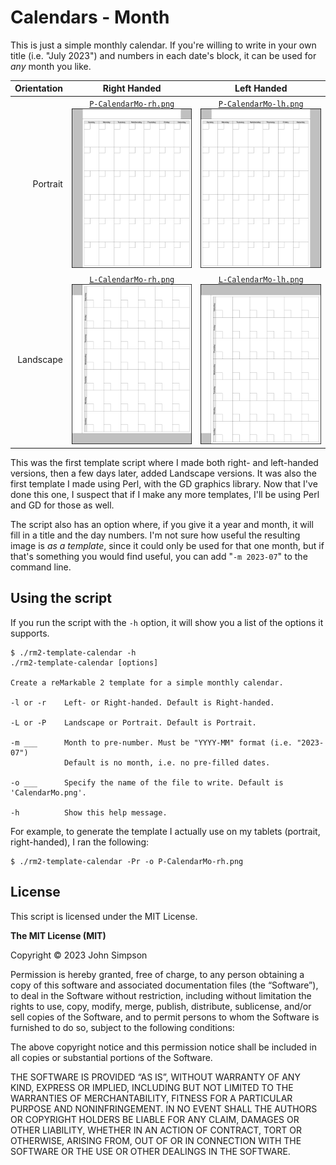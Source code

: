 # Calendars - Month

This is just a simple monthly calendar. If you're willing to write in your own title (i.e. "July 2023") and numbers in each date's block, it can be used for *any* month you like.

| Orientation | Right Handed | Left Handed |
|------------:|:------------:|:-----------:|
| Portrait    | [`P-CalendarMo-rh.png`](P-CalendarMo-rh.png)<br/> ![P-CalendarMo-rh-sm.png](P-CalendarMo-rh-sm.png) | [`P-CalendarMo-lh.png`](P-CalendarMo-lh.png)<br/>![P-CalendarMo-lh-sm.png](P-CalendarMo-lh-sm.png) |
| Landscape   | [`L-CalendarMo-rh.png`](L-CalendarMo-rh.png)<br/>![L-CalendarMo-rh-sm.png](L-CalendarMo-rh-sm.png) | [`L-CalendarMo-lh.png`](L-CalendarMo-lh.png)<br/>![L-CalendarMo-lh-sm.png](L-CalendarMo-lh-sm.png) |

This was the first template script where I made both right- and left-handed versions, then a few days later, added Landscape versions. It was also the first template I made using Perl, with the GD graphics library. Now that I've done this one, I suspect that if I make any more templates, I'll be using Perl and GD for those as well.

The script also has an option where, if you give it a year and month, it will fill in a title and the day numbers. I'm not sure how useful the resulting image is *as a template*, since it could only be used for that one month, but if that's something you would find useful, you can add "`-m 2023-07`" to the command line.

## Using the script

If you run the script with the `-h` option, it will show you a list of the options it supports.

```
$ ./rm2-template-calendar -h
./rm2-template-calendar [options]

Create a reMarkable 2 template for a simple monthly calendar.

-l or -r    Left- or Right-handed. Default is Right-handed.

-L or -P    Landscape or Portrait. Default is Portrait.

-m ___      Month to pre-number. Must be "YYYY-MM" format (i.e. "2023-07")
            Default is no month, i.e. no pre-filled dates.

-o ___      Specify the name of the file to write. Default is 'CalendarMo.png'.

-h          Show this help message.
```

For example, to generate the template I actually use on my tablets (portrait, right-handed), I ran the following:

```
$ ./rm2-template-calendar -Pr -o P-CalendarMo-rh.png
```

## License

This script is licensed under the MIT License.

**The MIT License (MIT)**

Copyright &copy; 2023 John Simpson

Permission is hereby granted, free of charge, to any person obtaining a copy of this software and associated documentation files (the “Software”), to deal in the Software without restriction, including without limitation the rights to use, copy, modify, merge, publish, distribute, sublicense, and/or sell copies of the Software, and to permit persons to whom the Software is furnished to do so, subject to the following conditions:

The above copyright notice and this permission notice shall be included in all copies or substantial portions of the Software.

THE SOFTWARE IS PROVIDED “AS IS”, WITHOUT WARRANTY OF ANY KIND, EXPRESS OR IMPLIED, INCLUDING BUT NOT LIMITED TO THE WARRANTIES OF MERCHANTABILITY, FITNESS FOR A PARTICULAR PURPOSE AND NONINFRINGEMENT. IN NO EVENT SHALL THE AUTHORS OR COPYRIGHT HOLDERS BE LIABLE FOR ANY CLAIM, DAMAGES OR OTHER LIABILITY, WHETHER IN AN ACTION OF CONTRACT, TORT OR OTHERWISE, ARISING FROM, OUT OF OR IN CONNECTION WITH THE SOFTWARE OR THE USE OR OTHER DEALINGS IN THE SOFTWARE.
